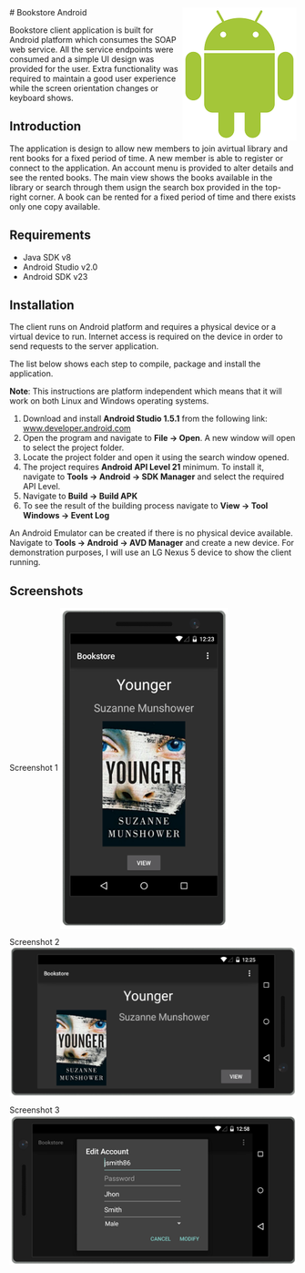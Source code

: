 <img src="project-logo.png" align="right" />
# Bookstore Android

Bookstore client application is built for Android platform which consumes the SOAP web service. All the service endpoints were consumed and a simple UI design was provided for the user. Extra functionality was required to maintain a good user experience while the screen orientation changes or keyboard shows.

## Introduction

The application is design to allow new members to join avirtual library and rent books for a fixed period of time. A new member is able to register or connect to the application. An account menu is provided to alter details and see the rented books. The main view shows the books available in the library or search through them usign the search box provided in the top-right corner. A book can be rented for a fixed period of time and there exists only one copy available.

## Requirements

- Java SDK v8
- Android Studio v2.0
- Android SDK v23 

## Installation

The client runs on Android platform and requires a physical device or a virtual device to run. Internet access is required on the device in order to send requests to the server application. 
 
The list below shows each step to compile, package and install the application.

**Note**: This instructions are platform independent which means that it will work on both Linux and Windows operating systems.

1.	Download and install **Android Studio 1.5.1** from the following link: www.developer.android.com
2.	Open the program and navigate to **File -> Open**. A new window will open to select the project folder.
3.	Locate the project folder and open it using the search window opened.
4.	The project requires **Android API Level 21** minimum. To install it, navigate to **Tools -> Android -> SDK Manager** and select the required API Level.
5.	Navigate to **Build -> Build APK**
6.	To see the result of the building process navigate to **View -> Tool Windows -> Event Log**

An Android Emulator can be created if there is no physical device available. Navigate to **Tools -> Android -> AVD Manager** and create a new device. For demonstration purposes, I will use an LG Nexus 5 device to show the client running.

## Screenshots

Screenshot 1
<img src="screenshot-1.png" align="center" />

Screenshot 2
<img src="screenshot-2.png" align="center" />

Screenshot 3
<img src="screenshot-3.png" align="center" />
